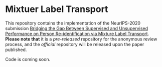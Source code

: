 # Mixtuer Label Transport

This repository contains the implementation of the NeurIPS-2020 submission [Bridging the Gap Between Supervised and Unsupervised Performance on Person Re-identification via Mixture Label Transport](https://nips.cc/).
**Please note that** it is a *pre-released* repository for the anonymous review process, and the *official* repository will be released upon the paper published.

Code is coming soon.
